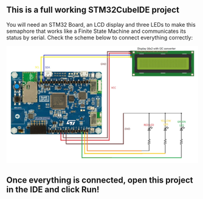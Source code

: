 ## This is a full working STM32CubeIDE project
You will need an STM32 Board, an LCD display and three LEDs to make this semaphore that works like a Finite State Machine and communicates its status by serial.
Check the scheme below to connect everything correctly:

![](https://github.com/RiccardoMazzi01/FSM_STM32_Lab/blob/main/images/scheme.jpg)

## Once everything is connected, open this project in the IDE and click Run!
